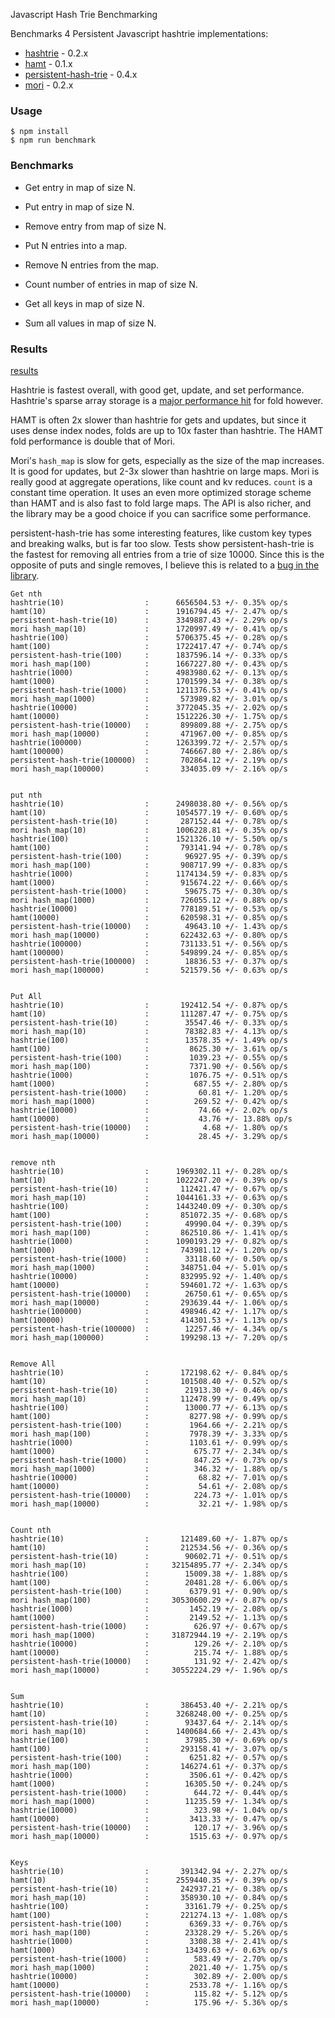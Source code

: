 Javascript Hash Trie Benchmarking

Benchmarks 4 Persistent Javascript hashtrie implementations:
* [hashtrie][hashtrie] - 0.2.x
* [hamt][hamt] -  0.1.x
* [persistent-hash-trie][persistent] - 0.4.x
* [mori][mori] - 0.2.x

### Usage

```
$ npm install
$ npm run benchmark
```


### Benchmarks
* Get entry in map of size N.
* Put entry in map of size N.
* Remove entry from map of size N.

* Put N entries into a map.
* Remove N entries from the map.

* Count number of entries in map of size N.
* Get all keys in map of size N.
* Sum all values in map of size N.

### Results
[results](https://github.com/mattbierner/js-hashtrie-benchmark/wiki/results)

Hashtrie is fastest overall, with good get, update, and set performance. Hashtrie's
sparse array storage is a [major performance hit](http://jsperf.com/sparse-array-reduce-overhead) for fold however.

HAMT is often 2x slower than hashtrie for gets and updates, but since it uses
dense index nodes, folds are up to 10x faster than hashtrie. The HAMT fold
performance is double that of Mori.

Mori's `hash_map` is slow for gets, especially as the size of the map increases.
It is good for updates, but 2-3x slower than hashtrie on large maps. Mori is really
good at aggregate operations, like count and kv reduces. `count` is a constant time
operation. It uses an even more optimized storage scheme than HAMT and is also fast
to fold large maps. The API is also richer, and the library may be a good choice
if you can sacrifice some performance.

persistent-hash-trie has some interesting features, like custom key types and
breaking walks, but is far too slow. Tests show persistent-hash-trie is
the fastest for removing all entries from a trie of size 10000. Since this is
the opposite of puts and single removes, I believe this is related to
a [bug in the library](https://github.com/hughfdjackson/persistent-hash-trie/issues/24).



```
Get nth
hashtrie(10)                  :      6656504.53 +/- 0.35% op/s
hamt(10)                      :      1916794.45 +/- 2.47% op/s
persistent-hash-trie(10)      :      3349887.43 +/- 2.29% op/s
mori hash_map(10)             :      1720997.49 +/- 0.41% op/s
hashtrie(100)                 :      5706375.45 +/- 0.28% op/s
hamt(100)                     :      1722417.47 +/- 0.74% op/s
persistent-hash-trie(100)     :      1837596.14 +/- 0.33% op/s
mori hash_map(100)            :      1667227.80 +/- 0.43% op/s
hashtrie(1000)                :      4983980.62 +/- 0.13% op/s
hamt(1000)                    :      1701599.34 +/- 0.38% op/s
persistent-hash-trie(1000)    :      1211376.53 +/- 0.41% op/s
mori hash_map(1000)           :       573989.82 +/- 3.01% op/s
hashtrie(10000)               :      3772045.35 +/- 2.02% op/s
hamt(10000)                   :      1512226.30 +/- 1.75% op/s
persistent-hash-trie(10000)   :       899809.88 +/- 2.75% op/s
mori hash_map(10000)          :       471967.00 +/- 0.85% op/s
hashtrie(100000)              :      1263399.72 +/- 2.57% op/s
hamt(100000)                  :       746667.80 +/- 2.86% op/s
persistent-hash-trie(100000)  :       702864.12 +/- 2.19% op/s
mori hash_map(100000)         :       334035.09 +/- 2.16% op/s


put nth
hashtrie(10)                  :      2498038.80 +/- 0.56% op/s
hamt(10)                      :      1054577.19 +/- 0.60% op/s
persistent-hash-trie(10)      :       287152.44 +/- 0.78% op/s
mori hash_map(10)             :      1006228.81 +/- 0.35% op/s
hashtrie(100)                 :      1521326.10 +/- 5.50% op/s
hamt(100)                     :       793141.94 +/- 0.78% op/s
persistent-hash-trie(100)     :        96927.95 +/- 0.39% op/s
mori hash_map(100)            :       908717.99 +/- 0.83% op/s
hashtrie(1000)                :      1174134.59 +/- 0.83% op/s
hamt(1000)                    :       915674.22 +/- 0.66% op/s
persistent-hash-trie(1000)    :        59675.75 +/- 0.30% op/s
mori hash_map(1000)           :       726055.12 +/- 0.88% op/s
hashtrie(10000)               :       778189.51 +/- 0.53% op/s
hamt(10000)                   :       620598.31 +/- 0.85% op/s
persistent-hash-trie(10000)   :        49643.10 +/- 1.43% op/s
mori hash_map(10000)          :       622432.63 +/- 0.80% op/s
hashtrie(100000)              :       731133.51 +/- 0.56% op/s
hamt(100000)                  :       549899.24 +/- 0.85% op/s
persistent-hash-trie(100000)  :        18836.53 +/- 0.37% op/s
mori hash_map(100000)         :       521579.56 +/- 0.63% op/s


Put All
hashtrie(10)                  :       192412.54 +/- 0.87% op/s
hamt(10)                      :       111287.47 +/- 0.75% op/s
persistent-hash-trie(10)      :        35547.46 +/- 0.33% op/s
mori hash_map(10)             :        78382.83 +/- 4.13% op/s
hashtrie(100)                 :        13578.35 +/- 1.49% op/s
hamt(100)                     :         8625.30 +/- 3.61% op/s
persistent-hash-trie(100)     :         1039.23 +/- 0.55% op/s
mori hash_map(100)            :         7371.90 +/- 0.56% op/s
hashtrie(1000)                :         1076.75 +/- 0.51% op/s
hamt(1000)                    :          687.55 +/- 2.80% op/s
persistent-hash-trie(1000)    :           60.81 +/- 1.20% op/s
mori hash_map(1000)           :          269.52 +/- 0.42% op/s
hashtrie(10000)               :           74.66 +/- 2.02% op/s
hamt(10000)                   :           43.76 +/- 13.88% op/s
persistent-hash-trie(10000)   :            4.68 +/- 1.80% op/s
mori hash_map(10000)          :           28.45 +/- 3.29% op/s


remove nth
hashtrie(10)                  :      1969302.11 +/- 0.28% op/s
hamt(10)                      :      1022247.20 +/- 0.39% op/s
persistent-hash-trie(10)      :       112421.47 +/- 0.67% op/s
mori hash_map(10)             :      1044161.33 +/- 0.63% op/s
hashtrie(100)                 :      1443240.09 +/- 0.30% op/s
hamt(100)                     :       851072.35 +/- 0.68% op/s
persistent-hash-trie(100)     :        49990.04 +/- 0.39% op/s
mori hash_map(100)            :       862510.86 +/- 1.41% op/s
hashtrie(1000)                :      1090193.29 +/- 0.82% op/s
hamt(1000)                    :       743981.12 +/- 1.20% op/s
persistent-hash-trie(1000)    :        33118.60 +/- 0.50% op/s
mori hash_map(1000)           :       348751.04 +/- 5.01% op/s
hashtrie(10000)               :       832995.92 +/- 1.40% op/s
hamt(10000)                   :       594601.72 +/- 1.63% op/s
persistent-hash-trie(10000)   :        26750.61 +/- 0.65% op/s
mori hash_map(10000)          :       293639.44 +/- 1.06% op/s
hashtrie(100000)              :       498946.42 +/- 1.17% op/s
hamt(100000)                  :       414301.53 +/- 1.13% op/s
persistent-hash-trie(100000)  :        12257.46 +/- 4.34% op/s
mori hash_map(100000)         :       199298.13 +/- 7.20% op/s


Remove All
hashtrie(10)                  :       172198.62 +/- 0.84% op/s
hamt(10)                      :       101508.40 +/- 0.52% op/s
persistent-hash-trie(10)      :        21913.30 +/- 0.46% op/s
mori hash_map(10)             :       112478.99 +/- 0.49% op/s
hashtrie(100)                 :        13000.77 +/- 6.13% op/s
hamt(100)                     :         8277.98 +/- 0.99% op/s
persistent-hash-trie(100)     :         1964.66 +/- 2.21% op/s
mori hash_map(100)            :         7978.39 +/- 3.33% op/s
hashtrie(1000)                :         1103.61 +/- 0.99% op/s
hamt(1000)                    :          675.77 +/- 2.34% op/s
persistent-hash-trie(1000)    :          847.25 +/- 0.73% op/s
mori hash_map(1000)           :          346.32 +/- 1.88% op/s
hashtrie(10000)               :           68.82 +/- 7.01% op/s
hamt(10000)                   :           54.61 +/- 2.08% op/s
persistent-hash-trie(10000)   :          224.73 +/- 1.01% op/s
mori hash_map(10000)          :           32.21 +/- 1.98% op/s


Count nth
hashtrie(10)                  :       121489.60 +/- 1.87% op/s
hamt(10)                      :       212534.56 +/- 0.36% op/s
persistent-hash-trie(10)      :        90602.71 +/- 0.51% op/s
mori hash_map(10)             :     32154895.77 +/- 2.34% op/s
hashtrie(100)                 :        15009.38 +/- 1.88% op/s
hamt(100)                     :        20481.28 +/- 6.06% op/s
persistent-hash-trie(100)     :         6379.91 +/- 0.90% op/s
mori hash_map(100)            :     30530600.29 +/- 0.87% op/s
hashtrie(1000)                :         1452.19 +/- 2.08% op/s
hamt(1000)                    :         2149.52 +/- 1.13% op/s
persistent-hash-trie(1000)    :          626.97 +/- 0.67% op/s
mori hash_map(1000)           :     31872944.19 +/- 2.19% op/s
hashtrie(10000)               :          129.26 +/- 2.10% op/s
hamt(10000)                   :          215.74 +/- 1.88% op/s
persistent-hash-trie(10000)   :          131.92 +/- 2.42% op/s
mori hash_map(10000)          :     30552224.29 +/- 1.96% op/s


Sum
hashtrie(10)                  :       386453.40 +/- 2.21% op/s
hamt(10)                      :      3268248.00 +/- 0.25% op/s
persistent-hash-trie(10)      :        93437.64 +/- 2.14% op/s
mori hash_map(10)             :      1400684.66 +/- 2.43% op/s
hashtrie(100)                 :        37985.30 +/- 0.69% op/s
hamt(100)                     :       293158.41 +/- 3.07% op/s
persistent-hash-trie(100)     :         6251.82 +/- 0.57% op/s
mori hash_map(100)            :       146274.61 +/- 0.37% op/s
hashtrie(1000)                :         3506.61 +/- 0.42% op/s
hamt(1000)                    :        16305.50 +/- 0.24% op/s
persistent-hash-trie(1000)    :          644.72 +/- 0.44% op/s
mori hash_map(1000)           :        11235.59 +/- 1.34% op/s
hashtrie(10000)               :          323.98 +/- 1.04% op/s
hamt(10000)                   :         3413.33 +/- 0.47% op/s
persistent-hash-trie(10000)   :          120.17 +/- 3.96% op/s
mori hash_map(10000)          :         1515.63 +/- 0.97% op/s


Keys
hashtrie(10)                  :       391342.94 +/- 2.27% op/s
hamt(10)                      :      2559440.35 +/- 0.39% op/s
persistent-hash-trie(10)      :       242937.21 +/- 0.38% op/s
mori hash_map(10)             :       358930.10 +/- 0.84% op/s
hashtrie(100)                 :        33161.79 +/- 0.25% op/s
hamt(100)                     :       221274.13 +/- 1.08% op/s
persistent-hash-trie(100)     :         6369.33 +/- 0.76% op/s
mori hash_map(100)            :        23328.29 +/- 5.26% op/s
hashtrie(1000)                :         3308.38 +/- 2.41% op/s
hamt(1000)                    :        13439.63 +/- 0.63% op/s
persistent-hash-trie(1000)    :          583.49 +/- 2.70% op/s
mori hash_map(1000)           :         2021.40 +/- 1.75% op/s
hashtrie(10000)               :          302.89 +/- 2.00% op/s
hamt(10000)                   :         2533.78 +/- 1.16% op/s
persistent-hash-trie(10000)   :          115.82 +/- 5.12% op/s
mori hash_map(10000)          :          175.96 +/- 5.36% op/s
```




[hashtrie]: https://github.com/mattbierner/hashtrie
[hamt]: https://github.com/mattbierner/hamt
[mori]: https://github.com/swannodette/mori
[persistent]: https://github.com/hughfdjackson/persistent-hash-trie